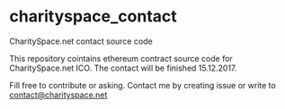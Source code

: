 # charityspace_contact
CharitySpace.net contact source code

This repository cointains ethereum contract source code for CharitySpace.net ICO.
The contact will be finished 15.12.2017.

Fill free to contribute or asking. Contact me by creating issue or write to contact@charityspace.net
